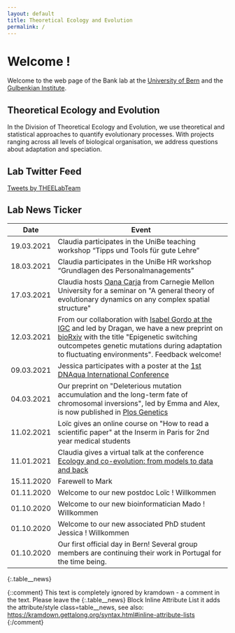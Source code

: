 ```yaml
---
layout: default
title: Theoretical Ecology and Evolution
permalink: /
---
```

# Welcome !

Welcome to the web page of the Bank lab at the [University of Bern](http://www.thee.iee.unibe.ch/index_eng.html) and the [Gulbenkian Institute](https://gulbenkian.pt/ciencia/research-groups/cbank/).

## Theoretical Ecology and Evolution

In the Division of Theoretical Ecology and Evolution, we use theoretical and statistical approaches to quantify evolutionary processes. With projects ranging across all levels of biological organisation, we address questions about adaptation and speciation.

## Lab Twitter Feed

<div class="twitter_feed">
  <a class="twitter-timeline" data-lang="en" data-width="550" data-height="680" data-dnt="true" data-theme="light" data-chrome="nofooter transparent" data-link-color="#15484c" href="https://twitter.com/THEELabTeam?ref_src=twsrc%5Etfw">Tweets by THEELabTeam</a> 
  <script async src="https://platform.twitter.com/widgets.js" charset="utf-8"></script>
</div>

## Lab News Ticker


Date | Event 
---  | ---
19.03.2021 | Claudia participates in the UniBe teaching workshop “Tipps und Tools für gute Lehre”
18.03.2021 | Claudia participates in the UniBe HR workshop “Grundlagen des Personalmanagements”
17.03.2021 | Claudia hosts [Oana Carja](http://cbd.cmu.edu/people/carja.html) from Carnegie Mellon University for a seminar on "A general theory of evolutionary dynamics on any complex spatial structure"
12.03.2021 | From our collaboration with [Isabel Gordo at the IGC](https://gulbenkian.pt/ciencia/researcher/igordo/) and led by Dragan, we have a new preprint on [bioRxiv](https://www.biorxiv.org/content/10.1101/2021.03.11.434930v1.abstract) with the title "Epigenetic switching outcompetes genetic mutations during adaptation to fluctuating environments". Feedback welcome!
09.03.2021 | Jessica participates with a poster at the [1st DNAqua International Conference](https://symposium.inrae.fr/dnaqua-conference-evian2021)
04.03.2021 | Our preprint on "Deleterious mutation accumulation and the long-term fate of chromosomal inversions", led by Emma and Alex, is now published in [Plos Genetics](https://journals.plos.org/plosgenetics/article?id=10.1371/journal.pgen.1009411)
11.02.2021 | Loïc gives an online course on "How to read a scientific paper" at the Inserm in Paris for 2nd year medical students 
11.01.2021 | Claudia gives a virtual talk at the conference [Ecology and co-evolution: from models to data and back](https://indico.math.cnrs.fr/event/5760/) 
15.11.2020 | Farewell to Mark
01.11.2020 | Welcome to our new postdoc Loïc ! Willkommen
01.10.2020 | Welcome to our new bioinformatician Mado ! Willkommen
01.10.2020 | Welcome to our new associated PhD student Jessica ! Willkommen
01.10.2020 | Our first official day in Bern! Several group members are continuing their work in Portugal for the time being.
{:.table__news}


{::comment}
This text is completely ignored by kramdown - a comment in the text.
Please leave the {:.table__news} Block Inline Attribute List
it adds the attribute/style class=table__news, see also: 
https://kramdown.gettalong.org/syntax.html#inline-attribute-lists
{:/comment}
